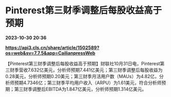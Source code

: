 # Pinterest第三财季调整后每股收益高于预期

**2023-10-30 20:36**

**https://api3.cls.cn/share/article/1502589?os=web&sv=7.7.5&app=CailianpressWeb**

【Pinterest第三财季调整后每股收益高于预期】财联社10月31日电，Pinterest第三财季营收7.632亿美元，分析师预期7.441亿美元；第三财季调整后每股收益为0.28美元，分析师预期0.20美元；第三财季月活用户数（MAUs）为4.82亿，分析师预期4.7346亿；第三财季平均用户收入（ARPU）为1.61美元，符合分析师预期；第三财季调整后EBITDA为1.847亿美元，分析师预期1.314亿美元。